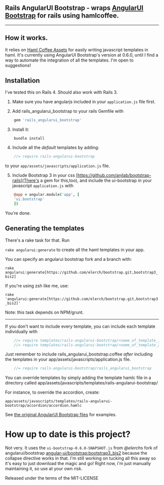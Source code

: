 ## Rails AngularUI Bootstrap - wraps [AngularUI Bootstrap](https://github.com/angular-ui/bootstrap) for rails using hamlcoffee.

***

## How it works.

It relies on [Haml Coffee Assets](https://github.com/netzpirat/haml_coffee_assets) for easily writing 
javascript templates in haml. It's currently using AngularUI Bootstrap's version at 0.6.0, until I find a way to automate the integration of all
the templates. I'm open to suggestions!

## Installation

I've tested this on Rails 4. Should also work with Rails 3.

1. Make sure you have angularjs included in your `application.js` file first.

2. Add rails_angularui_bootstrap to your rails Gemfile with

```ruby
	gem 'rails_angularui_bootstrap'
```

3. Install it: 

```console
	bundle install
```

4. Include all the *default* templates by adding:

```javascript
	//= require rails-angularui-bootstrap
```
to your `app/assets/javascripts/application.js` file.

5. Include Bootstrap 3 in your css [https://github.com/anjlab/bootstrap-rails](There's a gem for this,too), and include the ui-bootstrap
in your javascript `application.js` with

```coffeescript 
	@app = angular.module('app', [
  	'ui.bootstrap'
	])
```

You're done.

## Generating the templates

There's a rake task for that. Run

`rake angularui:generate` to create all the haml templates in your app. 

You can specify an angularui bootstrap fork and a branch with:

`rake angularui:generate[https://github.com/elerch/bootstrap.git,bootstrap3_bis2]`

If you're using zsh like me, use:

`rake 'angularui:generate[https://github.com/elerch/bootstrap.git,bootstrap3_bis2]'`

Note: this task depends on NPM/grunt.

***

If you don't want to include every template, you can include each template individually with

```javascript
	//= require templates/rails-angularui-bootstrap/<name_of_template_1>
	//= require templates/rails-angularui-bootstrap/<name_of_template_2>
```

Just remember to include rails_angularui_bootstrap.coffee *after* including the templates
in your app/assets/javascripts/application.js file.

```javascript
	//= require rails-angularui-bootstrap/rails_angularui_bootstrap
```

You can override templates by simply adding the template hamlc file in a directory called app/assets/javascripts/templates/rails-angularui-bootstrap/





For instance, to override the accordion,
create:

`app/assets/javascripts/templates/rails-angularui-bootstrap/accordion/accordion.hamlc`

See [the original AngularUI Bootstrap files](https://github.com/angular-ui/bootstrap/tree/master/template) for examples.

# How up to date is this project?

Not very. It uses the `ui-bootstrap-0.6.0-SNAPSHOT.js` from *@elerch*s fork of angularui/bootstrap [angular-ui/bootstrap:bootstrap3_bis2](https://github.com/elerch/bootstrap/tree/bootstrap3_bis2) because the collapse directive works in that. I'm still working on tucking all this away so it's easy to just download the magic and go! Right now, i'm just manually maintaining it, so use at your own risk.

Released under the terms of the MIT-LICENSE